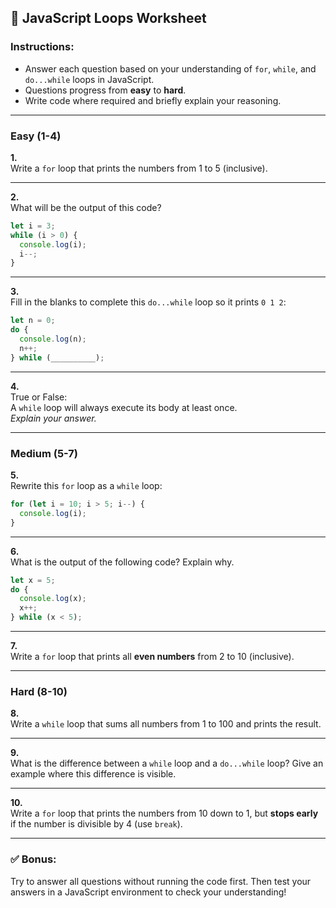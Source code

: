 ## 📝 JavaScript Loops Worksheet

### Instructions:
- Answer each question based on your understanding of `for`, `while`, and `do...while` loops in JavaScript.
- Questions progress from **easy** to **hard**.
- Write code where required and briefly explain your reasoning.

---

### **Easy (1-4)**

**1.**  
Write a `for` loop that prints the numbers from 1 to 5 (inclusive).

---

**2.**  
What will be the output of this code?
```javascript
let i = 3;
while (i > 0) {
  console.log(i);
  i--;
}
```

---

**3.**  
Fill in the blanks to complete this `do...while` loop so it prints `0 1 2`:
```javascript
let n = 0;
do {
  console.log(n);
  n++;
} while (__________);
```

---

**4.**  
True or False:  
A `while` loop will always execute its body at least once.  
_Explain your answer._

---

### **Medium (5-7)**

**5.**  
Rewrite this `for` loop as a `while` loop:
```javascript
for (let i = 10; i > 5; i--) {
  console.log(i);
}
```

---

**6.**  
What is the output of the following code? Explain why.
```javascript
let x = 5;
do {
  console.log(x);
  x++;
} while (x < 5);
```

---

**7.**  
Write a `for` loop that prints all **even numbers** from 2 to 10 (inclusive).

---

### **Hard (8-10)**

**8.**  
Write a `while` loop that sums all numbers from 1 to 100 and prints the result.

---

**9.**  
What is the difference between a `while` loop and a `do...while` loop? Give an example where this difference is visible.

---

**10.**  
Write a `for` loop that prints the numbers from 10 down to 1, but **stops early** if the number is divisible by 4 (use `break`).

---

### ✅ **Bonus:**
Try to answer all questions without running the code first. Then test your answers in a JavaScript environment to check your understanding!
